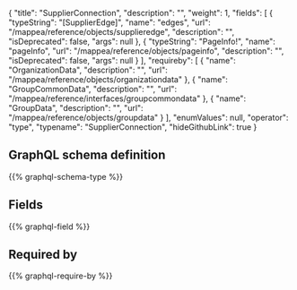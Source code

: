 {
  "title": "SupplierConnection",
  "description": "",
  "weight": 1,
  "fields": [
    {
      "typeString": "[SupplierEdge]",
      "name": "edges",
      "url": "/mappea/reference/objects/supplieredge",
      "description": "",
      "isDeprecated": false,
      "args": null
    },
    {
      "typeString": "PageInfo!",
      "name": "pageInfo",
      "url": "/mappea/reference/objects/pageinfo",
      "description": "",
      "isDeprecated": false,
      "args": null
    }
  ],
  "requireby": [
    {
      "name": "OrganizationData",
      "description": "",
      "url": "/mappea/reference/objects/organizationdata"
    },
    {
      "name": "GroupCommonData",
      "description": "",
      "url": "/mappea/reference/interfaces/groupcommondata"
    },
    {
      "name": "GroupData",
      "description": "",
      "url": "/mappea/reference/objects/groupdata"
    }
  ],
  "enumValues": null,
  "operator": "type",
  "typename": "SupplierConnection",
  "hideGithubLink": true
}
## GraphQL schema definition

{{% graphql-schema-type %}}

## Fields

{{% graphql-field %}}

## Required by

{{% graphql-require-by %}}
